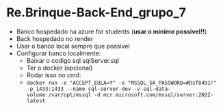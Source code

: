 # Re.Brinque-Back-End_grupo_7

- Banco hospedado na azure for students (**usar o minimo possivel!!**)
- Back hospedado no render
- Usar o banco local sempre que possivel
- Configurar banco localmente:
	- Baixar o codigo sql sqlServer.sql
	- Ter o docker (opcional)
	- Rodar isso no cmd:
	- `docker run -e "ACCEPT_EULA=Y" -e "MSSQL_SA_PASSWORD=#Dsf8491!" -p 1433:1433 --name sql-server-dev -v sql-data-volume:/var/opt/mssql -d mcr.microsoft.com/mssql/server:2022-latest`